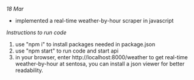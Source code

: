 *18 Mar*
- implemented a real-time weather-by-hour scraper in javascript


*Instructions to run code*
1. use "npm i" to install packages needed in package.json 
2. use "npm start" to run code and start api
3. in your browser, enter http://localhost:8000/weather to get real-time weather-by-hour at sentosa, you can install a json viewer for better readability.